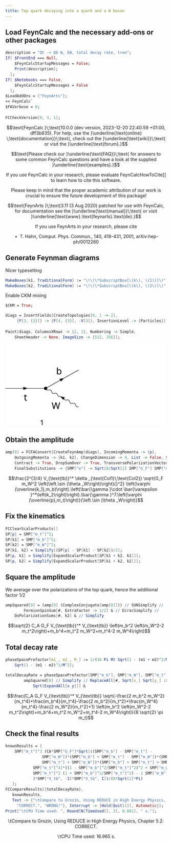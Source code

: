 ```yaml
---
title: Top quark decaying into a quark and a W boson
---
```



## Load FeynCalc and the necessary add-ons or other packages

```mathematica
description = "Qt -> Qb W, EW, total decay rate, tree";
If[ $FrontEnd === Null, 
  	$FeynCalcStartupMessages = False; 
  	Print[description]; 
  ];
If[ $Notebooks === False, 
  	$FeynCalcStartupMessages = False 
  ];
$LoadAddOns = {"FeynArts"};
<< FeynCalc`
$FAVerbose = 0; 
 
FCCheckVersion[9, 3, 1];
```

$$\text{FeynCalc }\;\text{10.0.0 (dev version, 2023-12-20 22:40:59 +01:00, dff3b835). For help, use the }\underline{\text{online} \;\text{documentation}}\;\text{, check out the }\underline{\text{wiki}}\;\text{ or visit the }\underline{\text{forum}.}$$

$$\text{Please check our }\underline{\text{FAQ}}\;\text{ for answers to some common FeynCalc questions and have a look at the supplied }\underline{\text{examples}.}$$

$$\text{If you use FeynCalc in your research, please evaluate FeynCalcHowToCite[] to learn how to cite this software.}$$

$$\text{Please keep in mind that the proper academic attribution of our work is crucial to ensure the future development of this package!}$$

$$\text{FeynArts }\;\text{3.11 (3 Aug 2020) patched for use with FeynCalc, for documentation see the }\underline{\text{manual}}\;\text{ or visit }\underline{\text{www}.\text{feynarts}.\text{de}.}$$

$$\text{If you use FeynArts in your research, please cite}$$

$$\text{ $\bullet $ T. Hahn, Comput. Phys. Commun., 140, 418-431, 2001, arXiv:hep-ph/0012260}$$

## Generate Feynman diagrams

Nicer typesetting

```mathematica
MakeBoxes[k1, TraditionalForm] := "\!\(\*SubscriptBox[\(k\), \(1\)]\)";
MakeBoxes[k2, TraditionalForm] := "\!\(\*SubscriptBox[\(k\), \(2\)]\)";
```

Enable CKM mixing

```mathematica
$CKM = True;
```

```mathematica
diags = InsertFields[CreateTopologies[0, 1 -> 2], 
     {F[3, {3}]} -> {F[4, {3}], -V[3]}, InsertionLevel -> {Particles}]; 
 
Paint[diags, ColumnsXRows -> {2, 1}, Numbering -> Simple, 
  	SheetHeader -> None, ImageSize -> {512, 256}];
```

![0fjhopgzr0b2i](img/0fjhopgzr0b2i.svg)

## Obtain the amplitude

```mathematica
amp[0] = FCFAConvert[CreateFeynAmp[diags], IncomingMomenta -> {p}, 
  	OutgoingMomenta -> {k1, k2}, ChangeDimension -> 4, List -> False, SMP -> True, 
  	Contract -> True, DropSumOver -> True, TransversePolarizationVectors -> {k2}, 
  	FinalSubstitutions -> {SMP["e"] -> Sqrt[8/Sqrt[2] SMP["G_F"] SMP["m_W"]^2 SMP["sin_W"]^2]}]
```

$$\frac{2^{3/4} V_{\text{tb}}^* \delta _{\text{Col1}\;\text{Col2}} \sqrt{G_F m_W^2 \left(\left.\sin (\theta _W\right)\right){}^2} \left(\varphi (\overline{k_1},m_b)\right).\left(\bar{\gamma }\cdot \bar{\varepsilon }^*\left(k_2\right)\right).\bar{\gamma }^7.\left(\varphi (\overline{p},m_t)\right)}{\left.\sin (\theta _W\right)}$$

## Fix the kinematics

```mathematica
FCClearScalarProducts[]
SP[p] = SMP["m_t"]^2;
SP[k1] = SMP["m_b"]^2;
SP[k2] = SMP["m_W"]^2;
SP[k1, k2] = Simplify[(SP[p] - SP[k1] - SP[k2])/2];
SP[p, k1] = Simplify[ExpandScalarProduct[SP[k1 + k2, k1]]];
SP[p, k2] = Simplify[ExpandScalarProduct[SP[k1 + k2, k2]]];
```

## Square the amplitude

We average over the polarizations of the top quark, hence the additional factor 1/2

```mathematica
ampSquared[0] = (amp[0] (ComplexConjugate[amp[0]])) // SUNSimplify // 
     	FermionSpinSum[#, ExtraFactor -> 1/2] & // DiracSimplify // 
   	DoPolarizationSums[#, k2] & // Simplify
```

$$\sqrt{2} C_A G_F V_{\text{tb}}^* V_{\text{tb}} \left(m_b^2 \left(m_W^2-2 m_t^2\right)+m_b^4+m_t^2 m_W^2+m_t^4-2 m_W^4\right)$$

## Total decay rate

```mathematica
phaseSpacePrefactor[m1_, m2_, M_] := 1/(16 Pi M) Sqrt[1 - (m1 + m2)^2/M^2]*
   	Sqrt[1 - (m1 - m2)^2/M^2];
```

```mathematica
totalDecayRate = phaseSpacePrefactor[SMP["m_b"], SMP["m_W"], SMP["m_t"]]*
    	ampSquared[0] // Simplify // ReplaceAll[#, Sqrt[x_] Sqrt[y_] :> 
     		Sqrt[ExpandAll[x y]]] &
```

$$\frac{C_A G_F V_{\text{tb}}^* V_{\text{tb}} \sqrt{-\frac{2 m_b^2 m_W^2}{m_t^4}+\frac{m_b^4}{m_t^4}-\frac{2 m_b^2}{m_t^2}+\frac{m_W^4}{m_t^4}-\frac{2 m_W^2}{m_t^2}+1} \left(m_b^2 \left(m_W^2-2 m_t^2\right)+m_b^4+m_t^2 m_W^2+m_t^4-2 m_W^4\right)}{8 \sqrt{2} \pi  m_t}$$

## Check the final results

```mathematica
knownResults = {
   	SMP["m_t"]^3 (CA*SMP["G_F"]*Sqrt[((SMP["m_b"] - SMP["m_t"] - 
             	SMP["m_W"])*(SMP["m_b"] + SMP["m_t"] - SMP["m_W"])*(SMP["m_b"] - 
             	SMP["m_t"] + SMP["m_W"])*(SMP["m_b"] + SMP["m_t"] + SMP["m_W"]))/
         	SMP["m_t"]^4]*((1 - SMP["m_b"]^2/SMP["m_t"]^2)^2 + SMP["m_W"]^2/
           	SMP["m_t"]^2 (1 + SMP["m_b"]^2/SMP["m_t"]^2) - 2 SMP["m_W"]^4/SMP["m_t"]^4 
        	)*SMP["V_tb", -I]*SMP["V_tb", I])/(8*Sqrt[2]*Pi) 
   };
FCCompareResults[{totalDecayRate}, 
   knownResults, 
   Text -> {"\tCompare to Grozin, Using REDUCE in High Energy Physics, Chapter 5.2:", 
     "CORRECT.", "WRONG!"}, Interrupt -> {Hold[Quit[1]], Automatic}];
Print["\tCPU Time used: ", Round[N[TimeUsed[], 3], 0.001], " s."];

```

$$\text{$\backslash $tCompare to Grozin, Using REDUCE in High Energy Physics, Chapter 5.2:} \;\text{CORRECT.}$$

$$\text{$\backslash $tCPU Time used: }16.965\text{ s.}$$